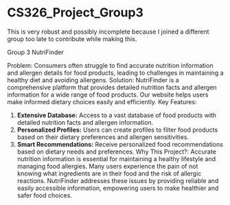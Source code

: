 # CS326_Project_Group3
This is very robust and possibly incomplete because I joined a different group too late to contribute while making this.

Group 3
NutriFinder

Problem:
Consumers often struggle to find accurate nutrition information and allergen details for food products, leading to challenges in maintaining a healthy diet and avoiding allergens.
Solution:
NutriFinder is a comprehensive platform that provides detailed nutrition facts and allergen information for a wide range of food products. Our website helps users make informed dietary choices easily and efficiently.
Key Features:
1. **Extensive Database:** Access to a vast database of food products with detailed nutrition facts and allergen information.
2. **Personalized Profiles:** Users can create profiles to filter food products based on their dietary preferences and allergen sensitivities.
3. **Smart Recommendations:** Receive personalized food recommendations based on dietary needs and preferences.
Why This Project?:
Accurate nutrition information is essential for maintaining a healthy lifestyle and managing food allergies. Many users experience the pain of not knowing what ingredients are in their food and the risk of allergic reactions. NutriFinder addresses these issues by providing reliable and easily accessible information, empowering users to make healthier and safer food choices.



